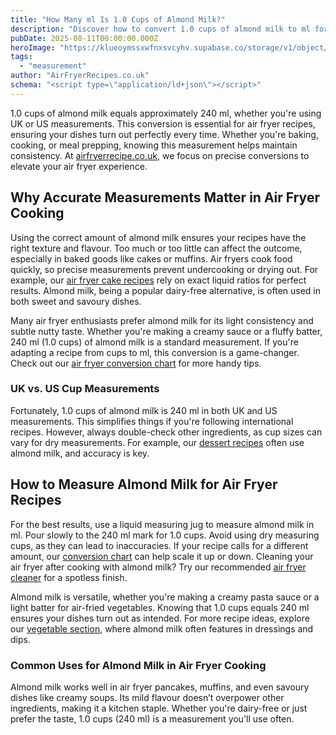 ```yaml
---
title: "How Many ml Is 1.0 Cups of Almond Milk?"
description: "Discover how to convert 1.0 cups of almond milk to ml for precise cooking and baking in your air fryer. Get accurate measurements in seconds!"
pubDate: 2025-08-11T00:00:00.000Z
heroImage: "https://klueoymssxwfnxsvcyhv.supabase.co/storage/v1/object/public/md/how-many-ml-is-1-cups-of-almond-milk-994e4d53.webp"
tags:
  - "measurement"
author: "AirFryerRecipes.co.uk"
schema: "<script type=\"application/ld+json\"></script>"
---
```


<p>1.0 cups of almond milk equals approximately 240 ml, whether you're using UK or US measurements. This conversion is essential for air fryer recipes, ensuring your dishes turn out perfectly every time. Whether you're baking, cooking, or meal prepping, knowing this measurement helps maintain consistency. At <a href=https://www.airfryerrecipe.co.uk>airfryerrecipe.co.uk</a>, we focus on precise conversions to elevate your air fryer experience.</p>

<h2>Why Accurate Measurements Matter in Air Fryer Cooking</h2>
<p>Using the correct amount of almond milk ensures your recipes have the right texture and flavour. Too much or too little can affect the outcome, especially in baked goods like cakes or muffins. Air fryers cook food quickly, so precise measurements prevent undercooking or drying out. For example, our <a href=https://www.airfryerrecipe.co.uk/recipes>air fryer cake recipes</a> rely on exact liquid ratios for perfect results. Almond milk, being a popular dairy-free alternative, is often used in both sweet and savoury dishes.</p>
<p>Many air fryer enthusiasts prefer almond milk for its light consistency and subtle nutty taste. Whether you're making a creamy sauce or a fluffy batter, 240 ml (1.0 cups) of almond milk is a standard measurement. If you're adapting a recipe from cups to ml, this conversion is a game-changer. Check out our <a href=https://www.airfryerrecipe.co.uk/air-fryer-conversion-chart>air fryer conversion chart</a> for more handy tips.</p>

<h3>UK vs. US Cup Measurements</h3>
<p>Fortunately, 1.0 cups of almond milk is 240 ml in both UK and US measurements. This simplifies things if you're following international recipes. However, always double-check other ingredients, as cup sizes can vary for dry measurements. For example, our <a href=https://www.airfryerrecipe.co.uk/recipe-category/dessert>dessert recipes</a> often use almond milk, and accuracy is key.</p>

<h2>How to Measure Almond Milk for Air Fryer Recipes</h2>
<p>For the best results, use a liquid measuring jug to measure almond milk in ml. Pour slowly to the 240 ml mark for 1.0 cups. Avoid using dry measuring cups, as they can lead to inaccuracies. If your recipe calls for a different amount, our <a href=https://www.airfryerrecipe.co.uk/air-fryer-conversion-chart>conversion chart</a> can help scale it up or down. Cleaning your air fryer after cooking with almond milk? Try our recommended <a href=https://www.airfryerrecipe.co.uk/air-fryer-cleaner>air fryer cleaner</a> for a spotless finish.</p>
<p>Almond milk is versatile, whether you're making a creamy pasta sauce or a light batter for air-fried vegetables. Knowing that 1.0 cups equals 240 ml ensures your dishes turn out as intended. For more recipe ideas, explore our <a href=https://www.airfryerrecipe.co.uk/recipe-category/vegetables>vegetable section</a>, where almond milk often features in dressings and dips.</p>

<h3>Common Uses for Almond Milk in Air Fryer Cooking</h3>
<p>Almond milk works well in air fryer pancakes, muffins, and even savoury dishes like creamy soups. Its mild flavour doesn’t overpower other ingredients, making it a kitchen staple. Whether you're dairy-free or just prefer the taste, 1.0 cups (240 ml) is a measurement you'll use often.</p>